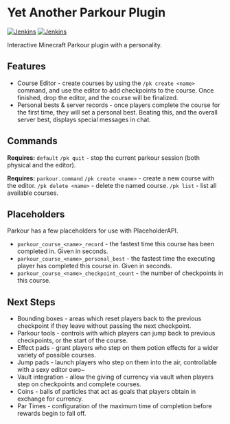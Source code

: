 # Yet Another Parkour Plugin

[![Jenkins](https://img.shields.io/jenkins/build?jobUrl=https%3A%2F%2Fci.jcx.ovh%2Fjob%2FDumbDogDiner%2Fjob%2Fparkour%2Fjob%2Fstable%2F&label=jenkins%20%7C%20stable&logo=jenkins&logoColor=white)](https://ci.jcx.ovh/job/DumbDogDiner/job/parkour/job/stable/)
[![Jenkins](https://img.shields.io/jenkins/build?jobUrl=https%3A%2F%2Fci.jcx.ovh%2Fjob%2FDumbDogDiner%2Fjob%2Fparkour%2Fjob%2Fdev%2F&label=jenkins%20%7C%20dev&logo=jenkins&logoColor=white)](https://ci.jcx.ovh/job/DumbDogDiner/job/parkour/job/dev/)

Interactive Minecraft Parkour plugin with a personality.

## Features

- Course Editor - create courses by using the `/pk create <name>` command, and use the editor to add checkpoints to the course. Once finished, drop the editor, and the course will be finalized.
- Personal bests & server records - once players complete the course for the first time, they will set a personal best. Beating this, and the overall server best, displays special messages in chat.

## Commands

**Requires:** `default`
`/pk quit` - stop the current parkour session (both physical and the editor).

**Requires:** `parkour.command`
`/pk create <name>` - create a new course with the editor.
`/pk delete <name>` - delete the named course.
`/pk list` - list all available courses.

## Placeholders

Parkour has a few placeholders for use with PlaceholderAPI.

- `parkour_course_<name>_record` - the fastest time this course has been completed in. Given in seconds.
- `parkour_course_<name>_personal_best` - the fastest time the executing player has completed this course in. Given in seconds.
- `parkour_course_<name>_checkpoint_count` - the number of checkpoints in this course.

## Next Steps

- Bounding boxes - areas which reset players back to the previous checkpoint if they leave without passing the next checkpoint.
- Parkour tools - controls with which players can jump back to previous checkpoints, or the start of the course.
- Effect pads - grant players who step on them potion effects for a wider variety of possible courses.
- Jump pads - launch players who step on them into the air, controllable with a sexy editor owo~
- Vault integration - allow the giving of currency via vault when players step on checkpoints and complete courses.
- Coins - balls of particles that act as goals that players obtain in exchange for currency.
- Par Times - configuration of the maximum time of completion before rewards begin to fall off.
